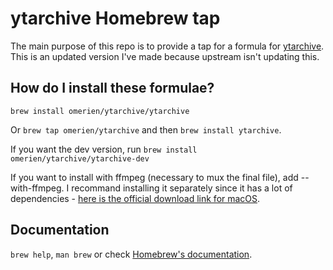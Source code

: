 # ytarchive Homebrew tap

The main purpose of this repo is to provide a tap for a formula for [ytarchive](https://github.com/Kethsar/ytarchive). This is an updated version I've made because upstream isn't updating this.

## How do I install these formulae?

`brew install omerien/ytarchive/ytarchive`

Or `brew tap omerien/ytarchive` and then `brew install ytarchive`.

If you want the dev version, run `brew install omerien/ytarchive/ytarchive-dev`

If you want to install with ffmpeg (necessary to mux the final file), add --with-ffmpeg. I recommand installing it separately since it has a lot of dependencies - [here is the official download link for macOS](https://evermeet.cx/ffmpeg/).

## Documentation

`brew help`, `man brew` or check [Homebrew's documentation](https://docs.brew.sh).

